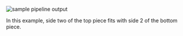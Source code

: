 ![sample pipeline output](https://raw.github.com/yosemitebandit/quandry/master/pipeline-output.png)

In this example, side two of the top piece fits with side 2 of the bottom piece.
